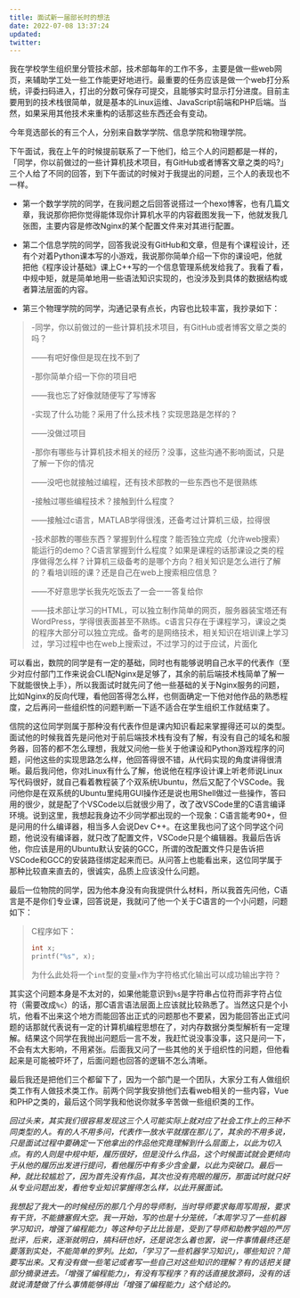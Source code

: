 ```yaml
---
title: 面试新一届部长时的想法
date: 2022-07-08 13:37:24
updated:
twitter:
---
```


我在学校学生组织里分管技术部，技术部每年的工作不多，主要是做一些web网页，来辅助学工处一些工作能更好地进行。最重要的任务应该是做一个web打分系统，评委扫码进入，打出的分数可保存可提交，且能够实时显示打分进度。目前主要用到的技术栈很简单，就是基本的Linux运维、JavaScript前端和PHP后端。当然，如果采用其他技术来重构的话那这些东西还会有变动。

今年竞选部长的有三个人，分别来自数学学院、信息学院和物理学院。

下午面试，我在上午的时候提前联系了一下他们，给三个人的问题都是一样的，「同学，你以前做过的一些计算机技术项目，有GitHub或者博客文章之类的吗?」三个人给了不同的回答，到下午面试的时候对于我提出的问题，三个人的表现也不一样。

* 第一个数学学院的同学，在我问题之后回答说搭过一个hexo博客，也有几篇文章，我说那你把你觉得能体现你计算机水平的内容截图发我一下，他就发我几张图，主要内容是修改Nginx的某个配置文件来对其进行配置。

* 第二个信息学院的同学，回答我说没有GitHub和文章，但是有个课程设计，还有个对着Python课本写的小游戏，我说那你简单介绍一下你的课设吧，他就把他《程序设计基础》课上C++写的一个信息管理系统发给我了。我看了看，中规中矩，就是简单地用一些语法知识实现的，也没涉及到具体的数据结构或者算法层面的内容。

* 第三个物理学院的同学，沟通记录有点长，内容也比较丰富，我抄录如下：

> -同学，你以前做过的一些计算机技术项目，有GitHub或者博客文章之类的吗？
>
> ——有吧好像但是现在找不到了
>
> -那你简单介绍一下你的项目吧
>
> ——我也忘了好像就随便写了写博客
>
> -实现了什么功能？采用了什么技术栈？实现思路是怎样的？
>
> ——没做过项目
>
> -那你有哪些与计算机技术相关的经历？没事，这些沟通不影响面试，只是了解一下你的情况
>
> ——没吧也就接触过编程，还有技术部教的一些东西也不是很熟练
>
> -接触过哪些编程技术？接触到什么程度？
>
> ——接触过c语言，MATLAB学得很浅，还备考过计算机三级，拉得很
>
> -技术部教的哪些东西？掌握到什么程度？能否独立完成（允许web搜索）能运行的demo？C语言掌握到什么程度？如果是课程的话那课设之类的程序做得怎么样？计算机三级备考的是哪个方向？相关知识是怎么进行了解的？看培训班的课？还是自己在web上搜索相应信息？
>
> ——不好意思学长我先吃饭去了一会一一答复给你
>
> ——技术部让学习的HTML，可以独立制作简单的网页，服务器装宝塔还有WordPress，学得很表面甚至不熟练。c语言只存在于课程学习，课设之类的程序大部分可以独立完成。备考的是网络技术，相关知识在培训课上学习过，学习过程中也在web上搜索过，不过学习的过于应试，片面化

可以看出，数院的同学是有一定的基础，同时也有能够说明自己水平的代表作（至少对应付部门工作来说会CLI配Nginx是足够了，其余的前后端技术栈简单了解一下就能很快上手），所以我面试时就先问了他一些基础的关于Nginx服务的问题，比如Nginx的反向代理，看他回答得怎么样，也侧面确定一下他对他作品的熟悉程度，之后再问一些组织性的问题判断一下适不适合在学生组织工作就结束了。

信院的这位同学则属于那种没有代表作但是课内知识看起来掌握得还可以的类型。面试他的时候我首先是问他对于前后端技术栈有没有了解，有没有自己的域名和服务器，回答的都不怎么理想，我就又问他一些关于他课设和Python游戏程序的问题，问他这些的实现思路怎么样，他回答得很不错，从代码实现的角度讲得很清晰。最后我问他，你对Linux有什么了解，他说他在程序设计课上听老师说Linux写代码很好，就自己看着教程装了个双系统Ubuntu，然后又配了个VSCode。我问他你是在双系统的Ubuntu里纯用GUI操作还是说也用Shell做过一些操作，答曰用的很少，就是配了个VSCode以后就很少用了，改了改VSCode里的C语言编译环境。说到这里，我想起我身边不少同学都出现的一个现象：C语言能考90+，但是问用的什么编译器，相当多人会说Dev C++。在这里我也问了这个同学这个问题，他说没有编译器，就只改了配置文件，VSCode只是个编辑器。我最后告诉他，你应该是用的Ubuntu默认安装的GCC，所谓的改配置文件只是告诉把VSCode和GCC的安装路径绑定起来而已。从问答上也能看出来，这位同学属于那种比较直来直去的，很诚实，品质上应该没什么问题。

最后一位物院的同学，因为他本身没有向我提供什么材料，所以我首先问他，C语言是不是你们专业课，回答说是，我就问了他一个关于C语言的一个小问题，问题如下：

> C程序如下：
>
> ```C
> int x;
> printf("%s", x);
> ```
>
> 为什么此处将一个`int`型的变量`x`作为字符格式化输出可以成功输出字符？

其实这个问题本身是不太对的，如果他能意识到`%s`是字符串占位符而非字符占位符（需要改成`%c`）的话，那C语言语法层面上应该就比较熟悉了。当然这只是个小坑，他看不出来这个地方而能回答出正式的问题那也不要紧，因为能回答出正式问题的话那就代表说有一定的计算机编程思想在了，对内存数据分类型解析有一定理解。结果这个同学在我抛出问题后一言不发，我赶忙说没事没事，这只是问一下，不会有太大影响，不用紧张。后面我又问了一些其他的关于组织性的问题，但他看起来是可能被吓坏了，后面问题也回答的逻辑不怎么清晰。

最后我还是把他们三个都留下了，因为一个部门是一个团队，大家分工有人做组织类工作有人做技术类工作。前两个同学我安排他们去看web相关的一些内容，Vue和PHP之类的，最后这个同学我和他说你就多辛苦做一些组织类的工作。

_回过头来，其实我们很容易发现这三个人可能实际上就对应了社会工作上的三种不同类型的人。有的人不用多问，代表作一放水平就摆在那儿了，其余的不用多说，只是面试过程中要确定一下他拿出的作品他究竟理解到什么层面上，以此为切入点。有的人则是中规中矩，履历很好，但是没什么作品，这个时候面试就会更倾向于从他的履历出发进行提问，看他履历中有多少含金量，以此为突破口。最后一种，就比较尴尬了，因为首先没有作品，其次也没有亮眼的履历，那面试时就只好从专业问题出发，看他专业知识掌握得怎么样，以此开展面试。_

_我想起了我大一的时候经历的那几个月的导师制，当时导师要求每周写周报，要求有干货，不能搪塞假大空。我一开始，写的也是十分笼统，「本周学习了一些机器学习知识，增强了编程能力」等这种句子比比皆是，受到了导师和助教学姐的严厉批评，后来，逐渐就明白，搞科研也好，还是说怎么着也罢，说一件事情最终还是要落到实处，不能简单的罗列。比如，「学习了一些机器学习知识」，哪些知识？简要写出来。又有没有做一些笔记或者写一些自己对这些知识的理解？有的话把关键部分摘录进去。「增强了编程能力」，有没有写程序？有的话直接放源码，没有的话就说清楚做了什么事情能够得出「增强了编程能力」这个结论的。_
